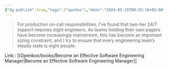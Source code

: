 ```yaml
---
{"dg-publish":true,"tags":["quotes"],"date":"2024-05-15T09:25:16+03:00","title":"on-call rotations want eight engineers","modified_at":"2024-08-05T15:14:06+03:00","aliases":"on-call rotations want eight engineers","dg-path":"/quotes/202405150925.md","permalink":"/quotes/202405150925/","dgPassFrontmatter":true}
---
```



> For production on-call responsibilities, I’ve found that two-tier 24/7 support requires eight engineers. As teams holding their own pagers have become increasingly mainstream, this has become an important sizing constraint, and I try to ensure that every engineering team’s steady state is eight people.

Link:: [[Openbox/books/Become an Effective Software Engineering Manager\|Become an Effective Software Engineering Manager]]
